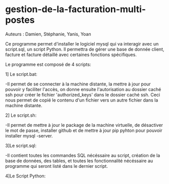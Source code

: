 # gestion-de-la-facturation-multi-postes

Auteurs : Damien, Stéphanie, Yanis, Yoan

Ce programme permet d'installer le logiciel mysql qui va interagir avec un script.sql, un script Python. 
Il permettra de gérer une base de donnée client, facture et facture détaillé avec certaines fonctions spécifiques.

Le programme est composé de 4 scripts:

1] Le script.bat:

-Il permet de se connecter à la machine distante, la mettre à jour pour pouvoir y faciliter l'accès, on donne ensuite l'autorisation au dossier caché ssh pour
créer le fichier 'authorized_keys' dans le dossier caché ssh. Ceci nous permet de copié le contenu d'un fichier vers un autre fichier dans la machine distante.

2] Le script.sh:

-Il permet de mettre à jour le package de la machine virtuelle, de désactiver le mot de passe, installer github et de mettre à jour pip pyhton pour pouvoir
installer mysql -server. 

3]Le script.sql:

-Il contient toutes les commandes SQL nécéssaire au script, création de la base de données, des tables, et toutes les fonctionnalité nécéssaire au programme
qui seront listé dans le dernier script.

4]Le Script Python:



